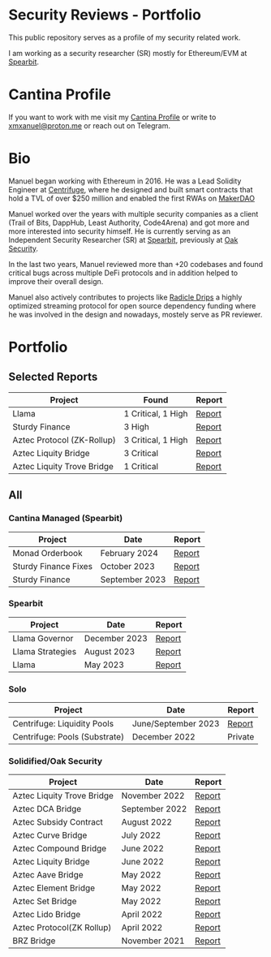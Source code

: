 # Security Reviews - Portfolio

This public repository serves as a profile of my security related work.

I am working as a security researcher (SR) mostly for Ethereum/EVM at [Spearbit](https://spearbit.com).

# Cantina Profile

If you want to work with me visit my [Cantina Profile](https://cantina.xyz/u/xmxanuel/) or write to xmxanuel@proton.me or reach out on Telegram.

# Bio
Manuel began working with Ethereum in 2016. He was a Lead Solidity Engineer at [Centrifuge](https://centrifuge.io), where he designed and built smart contracts that hold a TVL of over $250 million and enabled the first RWAs on [MakerDAO](https://twitter.com/SebVentures/status/1384947049012006913)

Manuel worked over the years with multiple security companies as a client (Trail of Bits, DappHub, Least Authority, Code4Arena) and got more and more interested into security himself. He is currently serving as an Independent Security Researcher (SR) at  [Spearbit](https://github.com/spearbit/portfolio), previously at [Oak Security](https://www.oaksecurity.io/). 

In the last two years, Manuel reviewed more than +20 codebases and found critical bugs across multiple DeFi protocols and in addition helped to improve their overall design.

Manuel also actively contributes to projects like [Radicle Drips](https://github.com/drips-network/contracts/) a highly optimized streaming protocol for open source dependency funding where he was involved in the design and nowadays, mostely serve as PR reviewer. 

# Portfolio

## Selected Reports

| Project                  | Found                | Report                                                                 |
|--------------------------|----------------------|------------------------------------------------------------------------|
| Llama                    | 1 Critical, 1 High   | [Report](portfolio/spearbit/Llama-Spearbit-Security-Review.pdf)       |
| Sturdy Finance           | 3 High               | [Report](portfolio/cantina/report-sturdy.pdf)                         |
| Aztec Protocol (ZK-Rollup)| 3 Critical, 1 High  | [Report](portfolio/oak-security/Audit-Report-Aztec.pdf)               |
| Aztec Liquity Bridge     | 3 Critical           | [Report](portfolio/oak-security/Audit-Report-Aztec-Liquity-Bridge.pdf)|
| Aztec Liquity Trove Bridge| 1 Critical          | [Report](portfolio/oak-security/Audit-Report-Aztec-Liquity-Trove-Bridge.pdf)|

## All
### Cantina Managed (Spearbit)

| Project               | Date          | Report                                             |
|-----------------------|---------------|----------------------------------------------------|
| Monad Orderbook       | February 2024 | [Report](portfolio/cantina/report-monad-orderbook.pdf) |
| Sturdy Finance Fixes  | October 2023  | [Report](portfolio/cantina/report-sturdy-fix.pdf)     |
| Sturdy Finance        | September 2023| [Report](portfolio/cantina/report-sturdy.pdf)         |

### Spearbit

| Project         | Date          | Report                                                  |
|-----------------|---------------|---------------------------------------------------------|
| Llama Governor  | December 2023 | [Report](portfolio/spearbit/Llama-Spearbit-Security-Review-Governor.pdf)  |
| Llama Strategies| August 2023   | [Report](portfolio/spearbit/Llama-Spearbit-Strategies.pdf)         |
| Llama           | May 2023      | [Report](portfolio/spearbit/Llama-Spearbit-Security-Review.pdf)    |

### Solo

| Project                     | Date                  | Report                                                       |
|-----------------------------|-----------------------|--------------------------------------------------------------|
| Centrifuge: Liquidity Pools | June/September 2023   | [Report](https://hackmd.io/@xmxanuel/rJuitPHbp)              |
| Centrifuge: Pools (Substrate)| December 2022        | Private  

### Solidified/Oak Security
| Project                | Date     | Report |
|------------------------|----------|--------|
| Aztec Liquity Trove Bridge | November 2022 | [Report](portfolio/oak-security/Audit-Report-Aztec-Liquity-Trove-Bridge.pdf) |
| Aztec DCA Bridge           | September 2022 | [Report](portfolio/oak-security/Audit-Report-Aztec-DCA-Bridge.pdf) |
| Aztec Subsidy Contract     | August 2022    | [Report](portfolio/oak-security/Audit-Report-Aztec-Subsidy-Contract.pdf) |
| Aztec Curve Bridge         | July 2022      | [Report](portfolio/oak-security/Audit-Report--Aztec-Curve-Bridge.pdf) |
| Aztec Compound Bridge      | June 2022      | [Report](portfolio/oak-security/Audit-Report-Aztec-Compound-Bridge.pdf) |
| Aztec Liquity Bridge       | June 2022      | [Report](portfolio/oak-security/Audit-Report-Aztec-Liquity-Bridge.pdf) |
| Aztec Aave Bridge          | May 2022       | [Report](portfolio/oak-security/Audit-Report-Aztec-Aaave-Bridge.pdf) |
| Aztec Element Bridge       | May 2022       | [Report](portfolio/oak-security/Audit-Report-Aztec-Element-Bridge.pdf) |
| Aztec Set Bridge           | May 2022       | [Report](portfolio/oak-security/Audit-Report-Aztec-Set-Bridge.pdf) |
| Aztec Lido Bridge          | April 2022     | [Report](portfolio/oak-security/Audit-Report-Aztec-Lido-Bridge.pdf) |
| Aztec Protocol(ZK Rollup)  | April 2022     | [Report](portfolio/oak-security/Audit-Report-Aztec.pdf) |
| BRZ Bridge                 | November 2021  | [Report](portfolio/oak-security/Audit-Report-BRZ-Bridge.pdf) |




